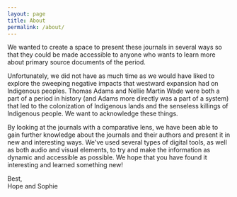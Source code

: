 ```yaml
---
layout: page
title: About
permalink: /about/
---
```


We wanted to create a space to present these journals in several ways so that they could be made accessible to anyone who wants to learn more about primary source
documents of the period. 

Unfortunately, we did not have as much time as we would have liked to explore the sweeping negative impacts that westward expansion had on Indigenous peoples. Thomas Adams and Nellie Martin Wade were both a part of a period in history (and Adams more directly was a part of a system) that led to the colonization of Indigenous lands and the senseless killings of Indigenous people. We want to acknowledge these things. 

By looking at the journals with a comparative lens, we have been able to gain further knowledge about the journals and their authors and present it in new and interesting ways.  We've used several types of digital tools, as well as both audio and visual elements, to try and make the information as dynamic and accessible as possible. We hope that you have found it interesting and learned something new!

Best,
<br>Hope and Sophie

